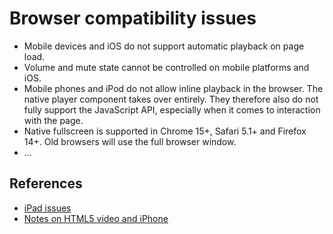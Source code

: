 # Browser compatibility issues

- Mobile devices and iOS do not support automatic playback on page load.
- Volume and mute state cannot be controlled on mobile platforms and iOS.
- Mobile phones and iPod do not allow inline playback in the browser. The native player component takes over entirely. They therefore also do not fully support the JavaScript API, especially when it comes to interaction with the page.
- Native fullscreen is supported in Chrome 15+, Safari 5.1+ and Firefox 14+. Old browsers will use the full browser window.
- ...

## References

- [iPad issues](http://blog.millermedeiros.com/unsolved-html5-video-issues-on-ios/)
- [Notes on HTML5 video and iPhone](https://jonathanstark.com/blog/notes-on-html5-video-and-iphone?filename=2010/02/15/notes-on-html5-video-and-iphone/)
